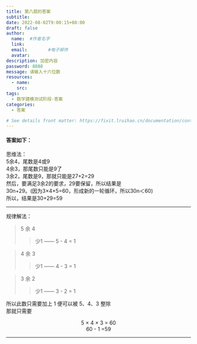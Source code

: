 ```yaml
---
title: 第八题的答案
subtitle:
date: 2022-08-02T9:00:15+08:00
draft: false
author:
  name:  #作者名字
  link:
  email:        #电子邮件
  avatar:
description: 加密内容
password: 8888
message: 请输入十六位数
resources:
  - name: 
    src: 
tags:
  - 数学建模测试阶段-答案
categories:
  - 答案

# See details front matter: https://fixit.lruihao.cn/documentation/content-management/introduction/#front-matter
---
```


#### 答案如下：
思维法：  
5余4，尾数是4或9  
4余3，那尾数只能是9了  
3余2，尾数是9，那就只能是27+2=29  
然后，要满足3余2的要求，29要保留，所以结果是  
30n+29。(因为3×4×5=60，形成新的一轮循环，所以30n＜60)  
所以，结果是30+29=59  
***
规律解法：  
> 5 余 4   
>> 少1 —— 5 - 4 = 1  

> 4 余 3  
>> 少1 —— 4 - 3 = 1  

> 3 余 2  
>> 少1 —— 3 - 2 = 1    

所以此数只需要加上 1 便可以被 5、4、3 整除  
那就只需要  <center> 5 × 4 × 3 = 60 <center>
            <center> 60 - 1 =59 <center>
***

<!--more-->
